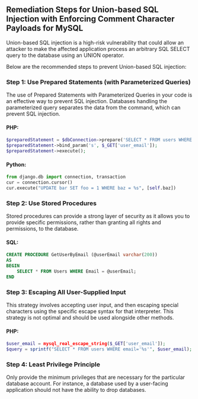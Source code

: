 

## Remediation Steps for Union-based SQL Injection with Enforcing Comment Character Payloads for MySQL

Union-based SQL injection is a high-risk vulnerability that could allow an attacker to make the affected application process an arbitrary SQL SELECT query to the database using an UNION operator.

Below are the recommended steps to prevent Union-based SQL injection:

### Step 1: Use Prepared Statements (with Parameterized Queries)

The use of Prepared Statements with Parameterized Queries in your code is an effective way to prevent SQL injection. Databases handling the parameterized query separates the data from the command, which can prevent SQL injection.

#### PHP:
```php
$preparedStatement = $dbConnection->prepare('SELECT * FROM users WHERE email = ?');
$preparedStatement->bind_param('s', $_GET['user_email']);
$preparedStatement->execute();
```

#### Python:
```python
from django.db import connection, transaction
cur = connection.cursor()
cur.execute("UPDATE bar SET foo = 1 WHERE baz = %s", [self.baz])
```

### Step 2: Use Stored Procedures

Stored procedures can provide a strong layer of security as it allows you to provide specific permissions, rather than granting all rights and permissions, to the database.

#### SQL:
```sql
CREATE PROCEDURE GetUserByEmail (@userEmail varchar(200))
AS
BEGIN
    SELECT * FROM Users WHERE Email = @userEmail;
END
```

### Step 3: Escaping All User-Supplied Input

This strategy involves accepting user input, and then escaping special characters using the specific escape syntax for that interpreter. This strategy is not optimal and should be used alongside other methods.

#### PHP:
```php
$user_email = mysql_real_escape_string($_GET['user_email']);
$query = sprintf("SELECT * FROM users WHERE email='%s'", $user_email);
```

### Step 4: Least Privilege Principle

Only provide the minimum privileges that are necessary for the particular database account. For instance, a database used by a user-facing application should not have the ability to drop databases.